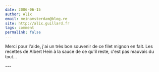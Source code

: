 ```yaml
---
date: 2006-06-15
author: Alix
email: meinamsterdam@blog.re
site: http://alix.guillard.fr
tags: comment
permalink: false
---
```


<p>Merci pour l'aide, j'ai un très bon souvenir de ce filet mignon en fait. Les recettes de Albert Hein à la sauce de ce qu'il reste, c'est pas mauvais du tout...</p>
---